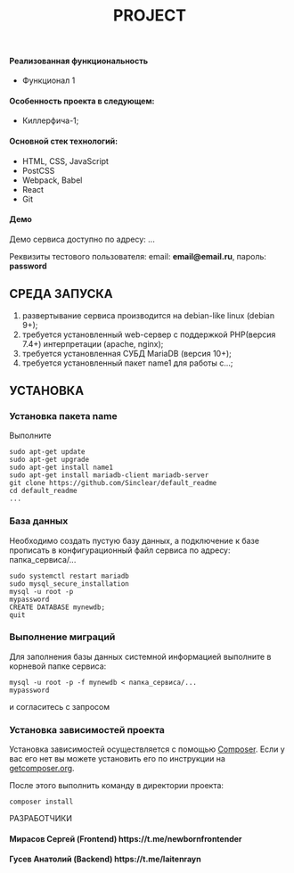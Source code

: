 <p align="center">
  <h1 align="center">PROJECT</h1>
  <br>
</p>

<h4>Реализованная функциональность</h4>
<ul>
  <li>Функционал 1</li>
</ul>

<h4>Особенность проекта в следующем:</h4>
<ul>
 <li>Киллерфича-1;</li>
</ul>

<h4>Основной стек технологий:</h4>
<ul>
  <li>HTML, CSS, JavaScript</li>
  <li>PostCSS</li>
  <li>Webpack, Babel</li>
  <li>React</li>
  <li>Git</li>
</ul>

<h4>Демо</h4>
<p>Демо сервиса доступно по адресу: ...</p>
<p>Реквизиты тестового пользователя: email: <b>email@email.ru</b>, пароль: <b>password</b></p>

## СРЕДА ЗАПУСКА

1. развертывание сервиса производится на debian-like linux (debian 9+);
2. требуется установленный web-сервер с поддержкой PHP(версия 7.4+) интерпретации (apache, nginx);
3. требуется установленная СУБД MariaDB (версия 10+);
4. требуется установленный пакет name1 для работы с...;

## УСТАНОВКА

### Установка пакета name

Выполните

```
sudo apt-get update
sudo apt-get upgrade
sudo apt-get install name1
sudo apt-get install mariadb-client mariadb-server
git clone https://github.com/Sinclear/default_readme
cd default_readme
...
```

### База данных

Необходимо создать пустую базу данных, а подключение к базе прописать в конфигурационный файл сервиса по адресу: папка_сервиса/...

```
sudo systemctl restart mariadb
sudo mysql_secure_installation
mysql -u root -p
mypassword
CREATE DATABASE mynewdb;
quit
```

### Выполнение миграций

Для заполнения базы данных системной информацией выполните в корневой папке сервиса:

```
mysql -u root -p -f mynewdb < папка_сервиса/...
mypassword
```

и согласитесь с запросом

### Установка зависимостей проекта

Установка зависимостей осуществляется с помощью [Composer](http://getcomposer.org/). Если у вас его нет вы можете установить его по инструкции
на [getcomposer.org](http://getcomposer.org/doc/00-intro.md#installation-nix).

После этого выполнить команду в директории проекта:

```
composer install
```

РАЗРАБОТЧИКИ

<h4>Мирасов Сергей (Frontend) https://t.me/newbornfrontender</h4>
<h4>Гусев Анатолий (Backend) https://t.me/laitenrayn</h4>
